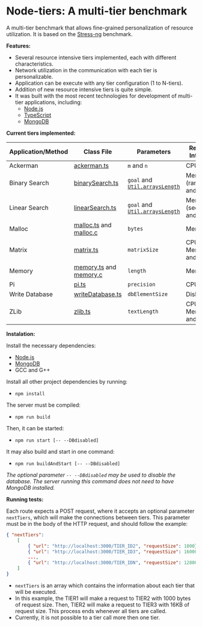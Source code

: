 # Node-tiers: A multi-tier benchmark

A multi-tier benchmark that allows fine-grained personalization of resource utilization. It is based on the [Stress-ng](http://kernel.ubuntu.com/~cking/stress-ng/) benchmark.

**Features:**

 - Several resource intensive tiers implemented, each with different characteristics.
 - Network utilization in the communication with each tier is personalizable.
 - Application can be execute with any tier configuration (1 to N-tiers).
 - Addition of new resource intensive tiers is quite simple.
 - It was built with the most recent technologies for development of multi-tier applications, including:
    - [Node.js](https://nodejs.org/en/)
    - [TypeScript](https://www.typescriptlang.org/)
    - [MongoDB](https://www.mongodb.com/)

**Current tiers implemented:**

| Application/Method | Class File                                                          | Parameters                                          | Resource Intensive            |
|--------------------|---------------------------------------------------------------------|-----------------------------------------------------|-------------------------------|
| Ackerman           | [ackerman.ts](src/tiers/ackerman.ts)                                | `m` and `n`                                         | CPU                           |
| Binary Search      | [binarySearch.ts](src/tiers/binarySearch.ts)                        | `goal` and [`Util.arraysLength`](src/tiers/util.ts) | Memory (random) and Cache     |
| Linear Search      | [linearSearch.ts](src/tiers/linearSearch.ts)                        | `goal` and [`Util.arraysLength`](src/tiers/util.ts) | Memory (sequential) and Cache |
| Malloc             | [malloc.ts](src/tiers/malloc.ts) and [malloc.c](src/tiers/malloc.c) | `bytes`                                             | Memory                        |
| Matrix             | [matrix.ts](src/tiers/matrix.ts)                                    | `matrixSize`                                        | CPU, Memory and Cache         |
| Memory             | [memory.ts](src/tiers/mamemorylloc.ts) and [memory.c](src/tiers/malloc.c) | `length`                                             | Memory                        |
| Pi                 | [pi.ts](src/tiers/pi.ts)                                            | `precision`                                         | CPU                           |
| Write Database     | [writeDatabase.ts](src/tiers/writeDatabase.ts)                      | `dbElementSize`                                     | Disk Write                    |
| ZLib               | [zlib.ts](src/tiers/zlib.ts)                                        | `textLength`                                        | CPU, Memory and Cache         |

**Instalation:**

Install the necessary dependencies:

- [Node.js](https://nodejs.org/en/)
- [MongoDB](https://www.mongodb.com/)
- GCC and G++

Install all other project dependencies by running:
- `npm install`

The server must be compiled:
- `npm run build`

Then, it can be started:
- `npm run start [-- --DBdisabled]`

It may also build and start in one command:
- `npm run buildAndStart [-- --DBdisabled]`

_The optional parameter `-- --DBdisabled` may be used to disable the database. The server running this command does not need to have MongoDB installed._

**Running tests:**

Each route expects a POST request, where it accepts an optional parameter `nextTiers`, which will make the connections between tiers.
This parameter must be in the body of the HTTP request, and should follow the example:

```json
{ "nextTiers": 
    [ 
        { "url": "http://localhost:3000/TIER_ID2", "requestSize": 1000},
        { "url": "http://localhost:3000/TIER_ID3", "requestSize": 16000},
        ...,  
        { "url": "http://localhost:3000/TIER_IDN", "requestSize": 128000}
    ]
}
```

- `nextTiers` is an array which contains the information about each tier that will be executed. 
- In this example, the TIER1 will make a request to TIER2 with 1000 bytes of request size. Then, TIER2 will make a request to TIER3 with 16KB of request size. This process ends whenever all tiers are called. 
- Currently, it is not possible to a tier call more then one tier.